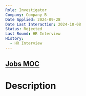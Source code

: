 ```yaml
---
Role: Investigator
Company: Company B
Date Applied: 2024-09-28
Date Last Interaction: 2024-10-08
Status: Rejected
Last Round: HR Interview
History:
  - HR Interview
---
```


## [Jobs MOC](Jobs%20MOC.md)
# Description
